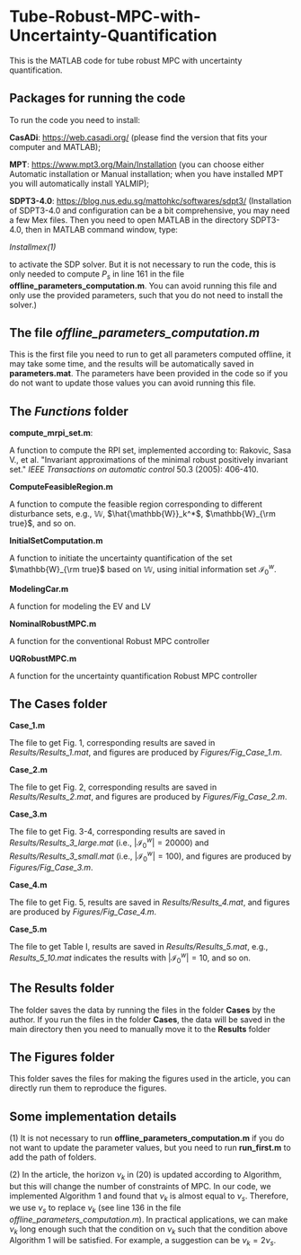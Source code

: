 # Tube-Robust-MPC-with-Uncertainty-Quantification
This is the MATLAB code for tube robust MPC with uncertainty quantification.
## Packages for running the code
To run the code you need to install:

**CasADi**: https://web.casadi.org/ (please find the version that fits your computer and MATLAB);

**MPT**: https://www.mpt3.org/Main/Installation (you can choose either Automatic installation or Manual installation; when you have installed MPT you will automatically install YALMIP);

**SDPT3-4.0**: https://blog.nus.edu.sg/mattohkc/softwares/sdpt3/
(Installation of SDPT3-4.0 and configuration can be a bit comprehensive, you may need a few Mex files. Then you need to open MATLAB in the directory SDPT3-4.0, then in MATLAB command window, type:

*Installmex(1)*

to activate the SDP solver. But it is not necessary to run the code, this is only needed to compute $P_s$ in line 161 in the file **offline_parameters_computation.m**. You can avoid running this file and only use the provided parameters, such that you do not need to install the solver.)

## The file *offline_parameters_computation.m*
This is the first file you need to run to get all parameters computed offline, it may take some time, and the results will be automatically saved in **parameters.mat**. The parameters have been provided in the code so if 
you do not want to update those values you can avoid running this file.

## The *Functions* folder
**compute_mrpi_set.m**:

A function to compute the RPI set, implemented according to:
Rakovic, Sasa V., et al. "Invariant approximations of the minimal robust positively invariant set." *IEEE Transactions on automatic control* 50.3 (2005): 406-410.

**ComputeFeasibleRegion.m**

A function to compute the feasible region corresponding to different disturbance sets, e.g., $\mathbb{W}$, $\hat{\mathbb{W}}_k^*$, $\mathbb{W}_{\rm true}$, and so on.

**InitialSetComputation.m**

A function to initiate the uncertainty quantification of the set $\mathbb{W}_{\rm true}$ based on $\mathbb{W}$, using initial information set
$\mathcal{I}_0^w$.

**ModelingCar.m**

A function for modeling the EV and LV

**NominalRobustMPC.m**

A function for the conventional Robust MPC controller

**UQRobustMPC.m**

A function for the uncertainty quantification Robust MPC controller

## The **Cases** folder

**Case_1.m**

The file to get Fig. 1, corresponding results are saved in *Results/Results_1.mat*, and figures are produced by *Figures/Fig_Case_1.m*.

**Case_2.m**

The file to get Fig. 2, corresponding results are saved in *Results/Results_2.mat*, and figures are produced by *Figures/Fig_Case_2.m*.

**Case_3.m**

The file to get Fig. 3-4, corresponding results are saved in *Results/Results_3_large.mat* (i.e., $|\mathcal{I}_0^w| = 20000$) and *Results/Results_3_small.mat* (i.e., $|\mathcal{I}_0^w| = 100$), and figures are produced by *Figures/Fig_Case_3.m*.

**Case_4.m**

The file to get Fig. 5, results are saved in *Results/Results_4.mat*, and figures are produced by *Figures/Fig_Case_4.m*.

**Case_5.m**

The file to get Table I, results are saved in *Results/Results_5.mat*, e.g., *Results_5_10.mat* indicates the results with $|\mathcal{I}_0^w| = 10$, and so on.

## The **Results** folder

The folder saves the data by running the files in the folder **Cases** by the author. If you run the files in the folder **Cases**, the data will be saved in the main directory then you need to manually move it to the **Results** folder

## The **Figures** folder

This folder saves the files for making the figures used in the article, you can directly run them to reproduce the figures.

## Some implementation details
(1) It is not necessary to run **offline_parameters_computation.m** if you do not want to update the parameter values, but you need to run **run_first.m** to add the path of folders.

(2) In the article, the horizon $\nu_k$ in (20) is updated according to Algorithm, but this will change the number of constraints of MPC. In our code, we implemented Algorithm 1 and found that $\nu_k$ is almost equal to $\nu_s$. Therefore, we use $\nu_s$ to replace $\nu_k$ (see line 136 in the file *offline_parameters_computation.m*). In practical applications, we can make $\nu_k$ long enough such that the condition on $\nu_k$ such that the condition above Algorithm 1 will be satisfied. For example, a suggestion can be $\nu_k = 2\nu_s$.
